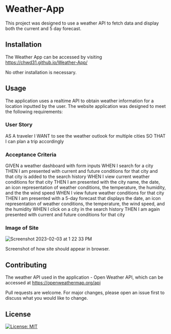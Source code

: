 # Weather-App

This project was designed to use a weather API to fetch data and display both the current and 5 day forecast.  

## Installation

The Weather App can be accessed by visiting https://chwd31.github.io/Weather-App/  

No other installation is necessary.

## Usage

The application uses a realtime API to obtain weather information for a location inputted by the user.  The website application was designed to meet the following requirements:

### User Story
AS A traveler
I WANT to see the weather outlook for multiple cities
SO THAT I can plan a trip accordingly 

### Acceptance Criteria
GIVEN a weather dashboard with form inputs
WHEN I search for a city
THEN I am presented with current and future conditions for that city and that city is added to the search history
WHEN I view current weather conditions for that city
THEN I am presented with the city name, the date, an icon representation of weather conditions, the temperature, the humidity, and the the wind speed
WHEN I view future weather conditions for that city
THEN I am presented with a 5-day forecast that displays the date, an icon representation of weather conditions, the temperature, the wind speed, and the humidity
WHEN I click on a city in the search history
THEN I am again presented with current and future conditions for that city  


### Image of Site

![Screenshot 2023-02-03 at 1 22 33 PM](https://user-images.githubusercontent.com/118683737/216689628-2c42aab3-08e0-4360-bc37-69080fb3690b.png)

  
Screenshot of how site should appear in browser.




## Contributing

The weather API used in the application - Open Weather API, which can be accessed at https://openweathermap.org/api 

Pull requests are welcome. For major changes, please open an issue first
to discuss what you would like to change.


## License


[![License: MIT](https://img.shields.io/badge/License-MIT-yellow.svg)](https://opensource.org/licenses/MIT) 
